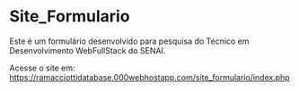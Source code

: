 # Site_Formulario

Este é um formulário desenvolvido para pesquisa do Técnico em Desenvolvimento WebFullStack do SENAI.

Acesse o site em: https://ramacciottidatabase.000webhostapp.com/site_formulario/index.php